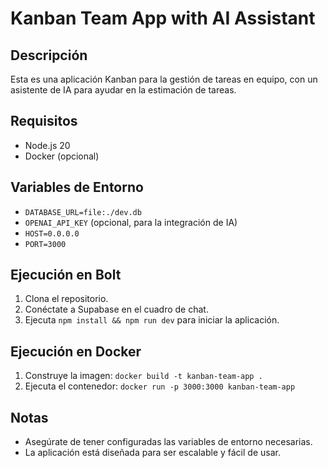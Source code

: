 # Kanban Team App with AI Assistant

## Descripción
Esta es una aplicación Kanban para la gestión de tareas en equipo, con un asistente de IA para ayudar en la estimación de tareas.

## Requisitos
- Node.js 20
- Docker (opcional)

## Variables de Entorno
- `DATABASE_URL=file:./dev.db`
- `OPENAI_API_KEY` (opcional, para la integración de IA)
- `HOST=0.0.0.0`
- `PORT=3000`

## Ejecución en Bolt
1. Clona el repositorio.
2. Conéctate a Supabase en el cuadro de chat.
3. Ejecuta `npm install && npm run dev` para iniciar la aplicación.

## Ejecución en Docker
1. Construye la imagen: `docker build -t kanban-team-app .`
2. Ejecuta el contenedor: `docker run -p 3000:3000 kanban-team-app`

## Notas
- Asegúrate de tener configuradas las variables de entorno necesarias.
- La aplicación está diseñada para ser escalable y fácil de usar.
